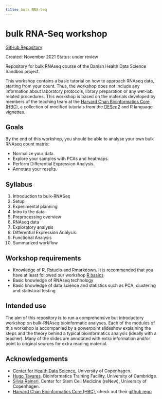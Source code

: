 ```yaml
---
title: bulk RNA-Seq
---
```


# bulk RNA-Seq workshop
[GitHub Repository](https://github.com/hds-sandbox/bulk_RNAseq_course)

Created: November 2021
Status: under review

Repository for bulk RNAseq course of the Danish Health Data Science Sandbox project.

This workshop contains a basic tutorial on how to approach RNAseq data, starting from your count. Thus, the workshop does not include any information about laboratory protocols, library preparation or any wet-lab related procedures. This workshop is based on the materials developed by members of the teaching team at the [Harvard Chan Bioinformatics Core (HBC)](http://bioinformatics.sph.harvard.edu/), a collection of modified tutorials from the [DESeq2](https://www.bioconductor.org/packages/devel/bioc/vignettes/DESeq2/inst/doc/DESeq2.html) and R language vignettes.

## Goals

By the end of this workshop, you should be able to analyse your own bulk RNAseq count matrix:
  - Normalize your data.
  - Explore your samples with PCAs and heatmaps.
  - Perform Differential Expression Analysis.
  - Annotate your results.

## Syllabus

1. Introduction to bulk-RNASeq
2. Setup
3. Experimental planning
4. Intro to the data
5. Preprocessing overview
6. RNAseq data
7. Exploratory analysis
8. Differential Expression Analysis
9. Functional Analysis
10. Summarized workflow

## Workshop requirements

- Knowledge of R, Rstudio and Rmarkdown. It is recommended that you have at least followed our workshop [R basics](https://github.com/Center-for-Health-Data-Science/FromExceltoR_2022)
- Basic knowledge of RNAseq technology
- Basic knowledge of data science and statistics such as PCA, clustering and statistical testing

## Intended use

The aim of this repository is to run a comprehensive but introductory workshop on bulk-RNAseq bioinformatic analyses. Each of the modules of this workshop is accompanied by a powerpoint slideshow explaining the steps and the theory behind a typical bioinformatics analysis (ideally with a teacher). Many of the slides are annotated with extra information and/or point to original sources for extra reading material.

## Acknowledgements

- [Center for Health Data Science](https://heads.ku.dk/), University of Copenhagen.
- [Hugo Tavares](https://bioinfotraining.bio.cam.ac.uk/about), Bioinformatics Training Facility, University of Cambridge.
- [Silvia Raineri](https://danstem.ku.dk/people/serup_staff/), Center for Stem Cell Medicine (reNew), University of Copenhagen.
- [Harvard Chan Bioinformatics Core (HBC)](http://bioinformatics.sph.harvard.edu/), check out their [github repo](https://github.com/hbctraining/DGE_workshop_salmon_online)

